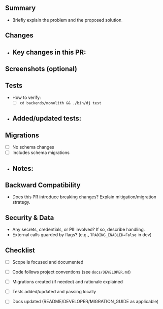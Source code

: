 ## Summary

- Briefly explain the problem and the proposed solution.

## Changes

- Key changes in this PR:
  - 

## Screenshots (optional)

## Tests

- How to verify:
  - [ ] `cd backends/monolith && ./bin/dj test`
- Added/updated tests:
  - 

## Migrations

- [ ] No schema changes
- [ ] Includes schema migrations
- Notes:
  - 

## Backward Compatibility

- Does this PR introduce breaking changes? Explain mitigation/migration strategy.

## Security & Data

- Any secrets, credentials, or PII involved? If so, describe handling.
- External calls guarded by flags? (e.g., `TRADING_ENABLED=False` in dev)

## Checklist

- [ ] Scope is focused and documented
- [ ] Code follows project conventions (see `docs/DEVELOPER.md`)
- [ ] Migrations created (if needed) and rationale explained
- [ ] Tests added/updated and passing locally
- [ ] Docs updated (README/DEVELOPER/MIGRATION_GUIDE as applicable)


